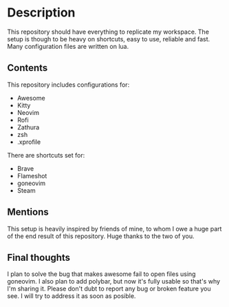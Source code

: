 # Description
This repository should have everything to replicate my workspace. The setup is though to be heavy on shortcuts, easy to use, reliable and fast. Many configuration files are written on lua.

## Contents
This repository includes configurations for:
- Awesome
- Kitty
- Neovim
- Rofi
- Zathura
- zsh
- .xprofile

There are shortcuts set for:
- Brave
- Flameshot
- goneovim
- Steam

## Mentions
This setup is heavily inspired by friends of mine, to whom I owe a huge part of the end result of this repository. Huge thanks to the two of you.

## Final thoughts
I plan to solve the bug that makes awesome fail to open files using goneovim. I also plan to add polybar, but now it's fully usable so that's why I'm sharing it.
Please don't dubt to report any bug or broken feature you see. I will try to address it as soon as posible. 
